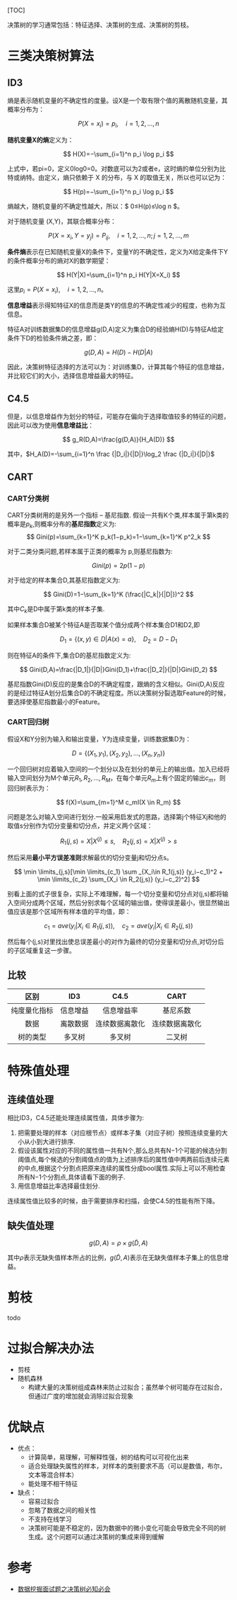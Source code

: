 [TOC]

决策树的学习通常包括：特征选择、决策树的生成、决策树的剪枝。

# 三类决策树算法

## ID3
熵是表示随机变量的不确定性的度量。设X是一个取有限个值的离散随机变量，其概率分布为：

$$
P(X=x_i)=p_i, \quad i=1,2,…,n
$$

**随机变量X的熵**定义为：

$$
H(X)=−\sum_{i=1}^n p_i \log p_i
$$

上式中，若pi=0，定义0log0=0。对数底可以为2或者e，这时熵的单位分别为比特或纳特。由定义，熵只依赖于 X 的分布，与 X 的取值无关，所以也可以记为：

$$
H(p)=−\sum_{i=1}^n p_i \log p_i
$$

熵越大，随机变量的不确定性越大，所以：$ 0≤H(p)≤\log n $。

对于随机变量 (X,Y)，其联合概率分布：

$$
P(X=x_i,Y=y_j)=P_{ij},\quad i=1,2,…,n;j=1,2,…,m
$$

**条件熵**表示在已知随机变量X的条件下，变量Y的不确定性，定义为X给定条件下Y的条件概率分布的熵对X的数学期望：

$$
H(Y|X)=\sum_{i=1}^n p_i H(Y|X=X_i)
$$

这里$p_i=P(X=x_i),\quad i=1,2,…,n$。

**信息增益**表示得知特征X的信息而是类Y的信息的不确定性减少的程度，也称为互信息。

特征A对训练数据集D的信息增益g(D,A)定义为集合D的经验熵H(D)与特征A给定条件下D的检验条件熵之差，即：

$$
g(D,A)=H(D)−H(D|A)
$$

因此，决策树特征选择的方法可以为：对训练集D，计算其每个特征的信息增益，并比较它们的大小，选择信息增益最大的特征。

## C4.5
但是，以信息增益作为划分的特征，可能存在偏向于选择取值较多的特征的问题，因此可以改为使用**信息增益比**：

$$
g_R(D,A)=\frac{g(D,A)}{H_A(D)}
$$

其中，$H_A(D)=-\sum_{i=1}^n \frac {|D_i|}{|D|}\log_2 \frac {|D_i|}{|D|}$

## CART

### CART分类树
CART分类树用的是另外一个指标 – 基尼指数.
假设一共有K个类,样本属于第k类的概率是$p_k$,则概率分布的**基尼指数**定义为:
$$
Gini(p)=\sum_{k=1}^K p_k(1−p_k)=1−\sum_{k=1}^K p^2_k
$$

对于二类分类问题,若样本属于正类的概率为 p,则基尼指数为:

$$
Gini(p)=2p(1−p)
$$

对于给定的样本集合D,其基尼指数定义为:

$$
Gini(D)=1−\sum_{k=1}^K (\frac{|C_k|}{|D|})^2
$$

其中$C_k$是D中属于第k类的样本子集.

如果样本集合D被某个特征A是否取某个值分成两个样本集合D1和D2,即

$$
D_1 =\{(x,y) \in D | A(x) = a\}, \quad D_2 = D - D_1
$$

则在特征A的条件下,集合D的基尼指数定义为:

$$
Gini(D,A)=\frac{|D_1|}{|D|}Gini(D_1)+\frac{|D_2|}{|D|}Gini(D_2)
$$

基尼指数Gini(D)反应的是集合D的不确定程度，跟熵的含义相似。Gini(D,A)反应的是经过特征A划分后集合D的不确定程度。所以决策树分裂选取Feature的时候，要选择使基尼指数最小的Feature。

### CART回归树
假设X和Y分别为输入和输出变量，Y为连续变量，训练数据集D为：

$$
D=\{(X_1,y_1),(X_2,y_2),…,(X_n,y_n)\}
$$

一个回归树对应着输入空间的一个划分以及在划分的单元上的输出值。加入已经将输入空间划分为M个单元$R_1,R_2,…,R_M$，在每个单元$R_m$上有个固定的输出$c_m$，则回归树表示为：

$$
f(X)=\sum_{m=1}^M c_mI(X \in R_m)
$$

问题是怎么对输入空间进行划分.一般采用启发式的思路，选择第j个特征Xj和他的取值s分别作为切分变量和切分点，并定义两个区域：

$$
R_1(j,s)={X|X^{(j)}≤s},\quad R_2(j,s)={X|X^{(j)}>s}
$$

然后采用**最小平方误差准则**求解最优的切分变量j和切分点s。

$$
\min \limits_{j,s}[\min \limits_{c_1} \sum _{X_i\in R_1(j,s)} (y_i−c_1)^2 + \min \limits_{c_2} \sum_{X_i \in R_2(j,s)} (y_i−c_2)^2]
$$

别看上面的式子很复杂，实际上不难理解，每一个切分变量和切分点对(j,s)都将输入空间分成两个区域，然后分别求每个区域的输出值，使得误差最小，很显然输出值应该是那个区域所有样本值的平均值，即：

$$
c_1=ave(y_i|X_i \in R_1(j,s)), \quad c_2=ave(y_i| X_i \in R_2(j,s))
$$

然后每个(j,s)对里找出使总误差最小的对作为最终的切分变量和切分点,对切分后的子区域重复这一步骤。

## 比较

|     区别     |   ID3    |      C4.5      |      CART      |
| :----------: | :------: | :------------: | :------------: |
| 纯度量化指标 | 信息增益 |   信息增益率   |    基尼系数    |
|     数据     | 离散数据 | 连续数据离散化 | 连续数据离散化 |
|   树的类型   |  多叉树  |     多叉树     |     二叉树     |


# 特殊值处理

## 连续值处理
相比ID3，C4.5还能处理连续属性值，具体步骤为:
1. 把需要处理的样本（对应根节点）或样本子集（对应子树）按照连续变量的大小从小到大进行排序.
2. 假设该属性对应的不同的属性值一共有N个,那么总共有N−1个可能的候选分割阈值点,每个候选的分割阈值点的值为上述排序后的属性值中两两前后连续元素的中点,根据这个分割点把原来连续的属性分成bool属性.实际上可以不用检查所有N−1个分割点,具体请看下面的例子.
3. 用信息增益比率选择最佳划分.

连续属性值比较多的时候，由于需要排序和扫描，会使C4.5的性能有所下降。

## 缺失值处理

$$
g(D,A)=\rho \times g(\tilde{D},A)
$$

其中$\rho$表示无缺失值样本所占的比例，$g(\tilde{D},A)$表示在无缺失值样本子集上的信息增益。



# 剪枝
todo



# 过拟合解决办法
- 剪枝
- 随机森林
    - 构建大量的决策树组成森林来防止过拟合；虽然单个树可能存在过拟合，但通过广度的增加就会消除过拟合现象


# 优缺点
- 优点：
    - 计算简单，易理解，可解释性强，树的结构可以可视化出来
    - 适合处理缺失属性的样本，对样本的类别要求不高（可以是数值，布尔，文本等混合样本）
    - 能处理不相干特征
- 缺点：
    - 容易过拟合
    - 忽略了数据之间的相关性
    - 不支持在线学习
    - 决策树可能是不稳定的，因为数据中的微小变化可能会导致完全不同的树生成。这个问题可以通过决策树的集成来得到缓解


# 参考
- [数据挖掘面试题之决策树必知必会](https://www.jianshu.com/p/fb97b21aeb1d)